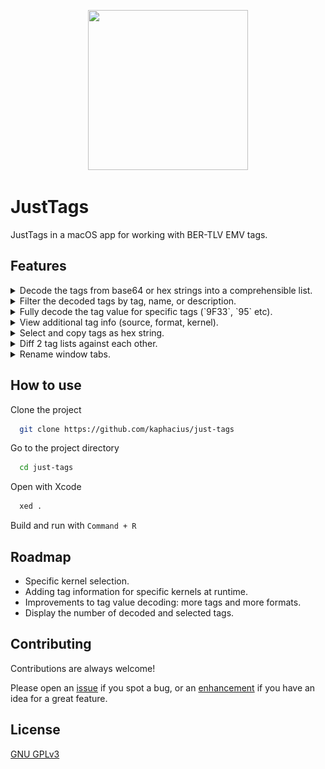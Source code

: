 <p align="center">
  <img width="256" height="256" src="https://github.com/kaphacius/just-tags/blob/main/JustTags/Assets.xcassets/AppIcon.appiconset/icon_512_256x2.png?raw=true">
</p>

# JustTags

JustTags in a macOS app for working with BER-TLV EMV tags.


## Features

<details><summary>Decode the tags from base64 or hex strings into a comprehensible list.</summary>
<p><img src="/Screenshots/00_parse.png?raw=true"></p></details>

<details><summary>Filter the decoded tags by tag, name, or description.</summary>
<p><img src="/Screenshots/01_filter.png?raw=true"></p></details>

<details><summary>Fully decode the tag value for specific tags (`9F33`, `95` etc).</summary>
<p><img src="/Screenshots/02_view.png?raw=true"></p></details>

<details><summary>View additional tag info (source, format, kernel).</summary>
<p><img src="/Screenshots/02_view.png?raw=true"></p></details>

<details><summary>Select and copy tags as hex string.</summary>
<p><img src="/Screenshots/03_copy.png?raw=true"></p></details>

<details><summary>Diff 2 tag lists against each other.</summary>
<p><img src="/Screenshots/04_diff.png?raw=true"></p></details>

<details><summary>Rename window tabs.</summary>
<p><img src="/Screenshots/05_rename_tab.png?raw=true"></p></details>

## How to use

Clone the project

```bash
  git clone https://github.com/kaphacius/just-tags
```

Go to the project directory

```bash
  cd just-tags
```

Open with Xcode

```bash
  xed .
```

Build and run with `Command + R`

## Roadmap

- Specific kernel selection.
- Adding tag information for specific kernels at runtime.
- Improvements to tag value decoding: more tags and more formats.
- Display the number of decoded and selected tags.

## Contributing

Contributions are always welcome!

Please open an [issue](https://github.com/kaphacius/just-tags/issues/new?labels=bug&title=A+minor+bug) if you spot a bug, or an [enhancement](https://github.com/kaphacius/just-tags/issues/new?labels=enhancement&title=A+great+idea) if you have an idea for a great feature.

## License

[GNU GPLv3](https://choosealicense.com/licenses/gpl-3.0/)
